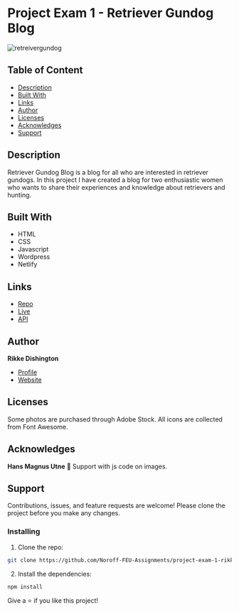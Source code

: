 # Project Exam 1 - Retriever Gundog Blog

![retreivergundog](https://user-images.githubusercontent.com/85433495/224537166-1c52885e-4809-4416-94d2-05ea94813347.png)

## Table of Content
* [Description](#description)
* [Built With](#built-with)
* [Links](#links)
* [Author](#author)
* [Licenses](#licenses)
* [Acknowledges](#acknowledges)
* [Support](#support)

## Description

Retriever Gundog Blog is a blog for all who are interested in retriever gundogs. In this project I have created a blog for two enthusiastic women who wants to share their experiences and knowledge about retrievers and hunting.

## Built With

- HTML
- CSS
- Javascript
- Wordpress
- Netlify

## Links

- [Repo](https://github.com/Noroff-FEU-Assignments/project-exam-1-rikke-dishington "<Retreiver Gundog Blog> Repo")
- [Live](https://coruscating-blini-8ad5a3.netlify.app/index.html "Live View")
- [API](https://rikkedishingtonschool.com/project-exam/wp-json/wp/v2/posts "Wordpress REST API")

## Author

**Rikke Dishington**

- [Profile](https://github.com/rikke-dishington/Rikke-dishington)
- [Website](https://glowing-creponne-2e2b07.netlify.app)

## Licenses

Some photos are purchased through Adobe Stock. 
All icons are collected from Font Awesome.

## Acknowledges
**Hans Magnus Utne** :clap: Support with js code on images. 

## Support

Contributions, issues, and feature requests are welcome! Please clone the project before you make any changes.

### Installing
1. Clone the repo:

```bash
git clone https://github.com/Noroff-FEU-Assignments/project-exam-1-rikke-dishington.git
```

2. Install the dependencies:

```
npm install
```


Give a ⭐️ if you like this project!
